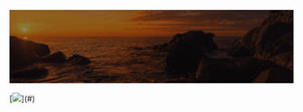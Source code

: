 ![Animação de Digitação](media/Cabeçalho.gif)

[![](https://img.shields.io/badge/-FFFFFFE6?style=for-the-badge&logo=html5&logoColor=FF0000&color=rgba(255,0,0,0.1))](#)
























